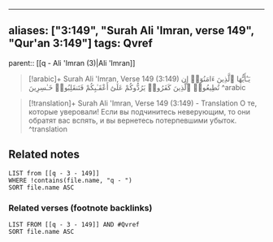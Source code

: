 
---
aliases: ["3:149", "Surah Ali 'Imran, verse 149", "Qur'an 3:149"]
tags: Qvref
---

parent:: [[q - Ali 'Imran (3)|Ali 'Imran]]

> [!arabic]+ Surah Ali 'Imran, Verse 149 (3:149)
> <span class="quran-arabic">يَـٰٓأَيُّهَا ٱلَّذِينَ ءَامَنُوٓا۟ إِن تُطِيعُوا۟ ٱلَّذِينَ كَفَرُوا۟ يَرُدُّوكُمْ عَلَىٰٓ أَعْقَـٰبِكُمْ فَتَنقَلِبُوا۟ خَـٰسِرِينَ</span>
^arabic

> [!translation]+ Surah Ali 'Imran, Verse 149 (3:149) - Translation
> О те, которые уверовали! Если вы подчинитесь неверующим, то они обратят вас вспять, и вы вернетесь потерпевшими убыток.
^translation



## Related notes
```dataview
LIST from [[q - 3 - 149]]
WHERE !contains(file.name, "q - ")
SORT file.name ASC
```

### Related verses (footnote backlinks)
```dataview
LIST FROM [[q - 3 - 149]] AND #Qvref
SORT file.name ASC
```

